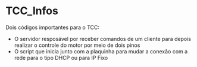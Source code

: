 # TCC_Infos
Dois códigos importantes para o TCC:

- O servidor resposável por receber comandos de um cliente para depois realizar o controle do motor por meio de dois pinos
- O script que inicia junto com a plaquinha para mudar a conexão com a rede para o tipo DHCP ou para IP Fixo
